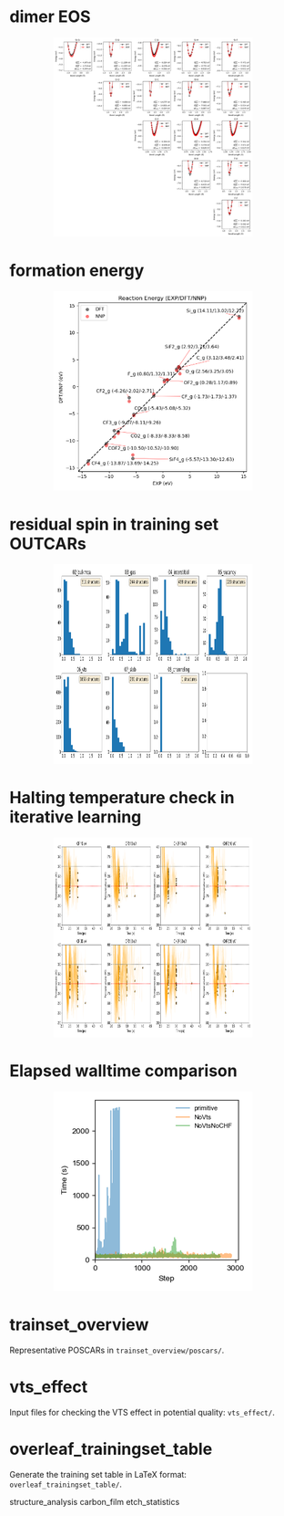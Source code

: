 # dimer EOS
<div align="center">
    <img src="./dimer_EOS/SiO2/result.png"
    width="350" height="350"
    title="dimer EOS"/>
</div>

# formation energy
<div align="center">
    <img src="./formationEnergyVersusExp/reaction_energy.png"
    width="350" height="350"
    title="formation energy"/>
</div>

# residual spin in training set OUTCARs
<div align="center">
    <img src="./spinInTrainsetDFT/plot/spin_mag.png"
    width="350" height="350"
    title="spin magnitude"/>
</div>

# Halting temperature check in iterative learning
<div align="center">
    <img src="./checkIterlearnHaltTemp/result.png"
    width="350" height="350"
    title="spin magnitude"/>
</div>

# Elapsed walltime comparison
<div align="center">
    <img src="ElapsedTimeComparison/result.png"
    width="350" height="350"
    title="spin magnitude"/>
</div>

# trainset_overview
Representative POSCARs in `trainset_overview/poscars/`.

# vts_effect
Input files for checking the VTS effect in potential quality: `vts_effect/`.

# overleaf_trainingset_table
Generate the training set table in LaTeX format: `overleaf_trainingset_table/`.

structure_analysis
carbon_film
etch_statistics
